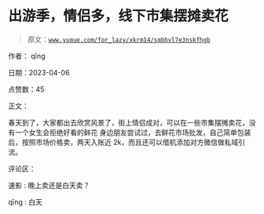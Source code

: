 # 出游季，情侣多，线下市集摆摊卖花

> 原文：[`www.yuque.com/for_lazy/xkrm14/sqbhvl7e3nskfhgb`](https://www.yuque.com/for_lazy/xkrm14/sqbhvl7e3nskfhgb)

作者： qīng

日期：2023-04-06

点赞数：45

正文：

春天到了，大家都出去欣赏风景了，街上情侣成对，可以在一些市集摆摊卖花，没有一个女生会拒绝好看的鲜花 身边朋友尝试过，去鲜花市场批发，自己简单包装后，按照市场价格卖，两天入账近 2k，而且还可以借机添加对方微信做私域引流。

评论区：

速影 : 晚上卖还是白天卖？

qīng : 白天




